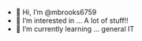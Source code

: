 - 👋 Hi, I’m @mbrooks6759
- 👀 I’m interested in ... A lot of stuff!!
- 🌱 I’m currently learning ... general IT

<!---
mbrooks6759/mbrooks6759 is a ✨ special ✨ repository because its `README.md` (this file) appears on your GitHub profile.
You can click the Preview link to take a look at your changes.
--->
